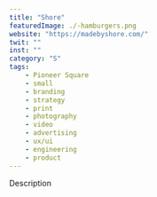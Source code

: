 ```yaml
---
title: "Shore"
featuredImage: ./-hamburgers.png
website: "https://madebyshore.com/"
twit: ""
inst: ""
category: "S"
tags:
    - Pioneer Square
    - small
    - branding
    - strategy
    - print
    - photography
    - video
    - advertising
    - ux/ui
    - engineering
    - product
---
```


Description
